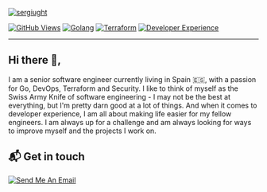 [![sergiught](https://i.imgur.com/0qZ8DtG.png)][1]

[![GitHub Views](https://komarev.com/ghpvc/?username=sergiught&style=for-the-badge&color=FAD230)][1]
[![Golang](https://img.shields.io/badge/Golang-Fan-blue?logo=go&style=for-the-badge&color=0A84FF)][2]
[![Terraform](https://img.shields.io/badge/Terraform-Fan-blue?logo=terraform&style=for-the-badge&color=9400FF)][2]
[![Developer Experience](https://img.shields.io/badge/Developer%20Experience-Focused-blue?logo=github&style=for-the-badge&color=red)][2]

---

## Hi there 👋,

I am a senior software engineer currently living in Spain 🇪🇸, with a passion for Go, DevOps, Terraform and Security.
I like to think of myself as the Swiss Army Knife of software engineering - I may not be the best at everything, but
I'm pretty darn good at a lot of things. And when it comes to developer experience, I am all about making life easier
for my fellow engineers. I am always up for a challenge and am always looking for ways to improve myself and the
projects I work on.


## 📬 Get in touch

[![Send Me An Email](https://img.shields.io/badge/Send%20Me%20An-EMail-blue?logo=gmail&style=for-the-badge&color=0A84FF)][3]


[1]: https://sergiu.dev/
[2]: https://github.com/sergiught
[3]: mailto:mail[at]sergiu[dot]dev
